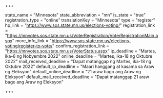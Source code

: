 +++

state_name = "Minnesota"
state_abbreviation = "mn"
is_state = "true"
registration_type = "online"
translationKey = "Minnesota"
type = "register"
hp_link = "https://www.sos.state.mn.us/elections-voting/"
registration_link = "https://mnvotes.sos.state.mn.us/VoterRegistration/VoterRegistrationMain.aspx"
more_info_link = "https://www.sos.state.mn.us/elections-voting/register-to-vote/"
confirm_registration_link = "https://mnvotes.sos.state.mn.us/VoterStatus.aspx"
ip_deadline = "Martes, ika-8 ng Nobyembre 2022"
online_deadline = "Martes, ika-18 ng Oktubre 2022"
mail_received_deadline = "Dapat matanggap ng Martes, ika-18 ng Oktubre 2022"
default_ip_deadline = "Maari hanggang at kasama sa  Araw ng Eleksyon"
default_online_deadline = "21 araw bago ang Araw ng Eleksyon"
default_mail_received_deadline = "Dapat matanggap 21 araw bago ang Araw ng Eleksyon"

+++
